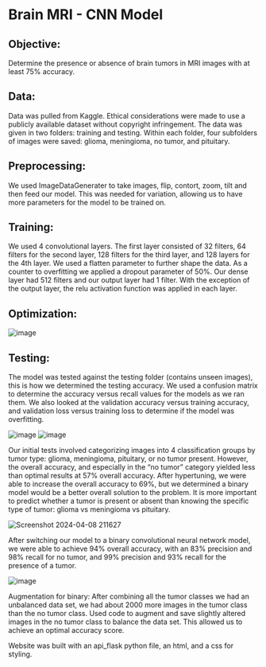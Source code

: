 # Brain MRI - CNN Model 

## Objective: 
Determine the presence or absence of brain tumors in MRI images with at least 75% accuracy. 

## Data: 
Data was pulled from Kaggle. Ethical considerations were made to use a publicly available dataset without copyright infringement. The data was given in two folders: training and testing. Within each folder, four subfolders of images were saved: glioma, meningioma, no tumor, and pituitary. 

## Preprocessing: 
We used ImageDataGenerater to take images, flip, contort, zoom, tilt and then feed our model. This was needed for variation, allowing us to have more parameters for the model to be trained on. 

## Training: 
We used 4 convolutional layers. The first layer consisted of 32 filters, 64 filters for the second layer, 128 filters for the third layer, and 128 layers for the 4th layer. We used a flatten parameter to further shape the data. As a counter to overfitting we applied a dropout parameter of 50%. Our dense layer had 512 filters and our output layer had 1 filter. With the exception of the output layer, the relu activation function was applied in each layer. 


## Optimization: 
![image](https://github.com/DmitriyBachkala/Brain-Tumor-Predictor/assets/111262299/9d41f331-7f9b-480c-9b65-5941a282f15e)



## Testing: 
The model was tested against the testing folder (contains unseen images), this is how we determined the testing accuracy.
We used a confusion matrix to determine the accuracy versus recall values for the models as we ran them. We also looked at the validation accuracy versus training accuracy, and validation loss versus training loss to determine if the model was overfitting. 

![image](https://github.com/DmitriyBachkala/Brain-Tumor-Predictor/assets/111262299/a5243b86-8de8-4057-b5f4-125b0b87bc65)
![image](https://github.com/DmitriyBachkala/Brain-Tumor-Predictor/assets/111262299/6bbb2eb0-b742-4ec3-a58f-ad458288cd77)


Our initial tests involved categorizing images into 4 classification groups by tumor type: glioma, meningioma, pituitary, or no tumor present. However, the overall accuracy, and especially in the “no tumor” category yielded less than optimal results at 57% overall accuracy. After hypertuning, we were able to increase the overall accuracy to 69%, but we determined a binary model would be a better overall solution to the problem. It is more important to predict whether a tumor is present or absent than knowing the specific type of tumor: glioma vs meningioma vs pituitary. 

![Screenshot 2024-04-08 211627](https://github.com/DmitriyBachkala/Brain-Tumor-Predictor/assets/111262299/048a99f2-f794-47db-8f61-87e9e5a8e970)


After switching our model to a binary convolutional neural network model, we were able to achieve 94% overall accuracy, with an 83% precision and 98% recall for no tumor, and 99% precision and 93% recall for the presence of a tumor. 

![image](https://github.com/DmitriyBachkala/Brain-Tumor-Predictor/assets/111262299/3c0ca3a6-4ef7-4898-b8f3-aa4800907b67)

Augmentation for binary: After combining all the tumor classes we had an unbalanced data set, we had about 2000 more images in the tumor class than the no tumor class. Used code to augment and save slightly altered images in the no tumor class to balance the data set. This allowed us to achieve an optimal accuracy score.

Website was built with an api_flask python file, an html, and a css for styling. 

